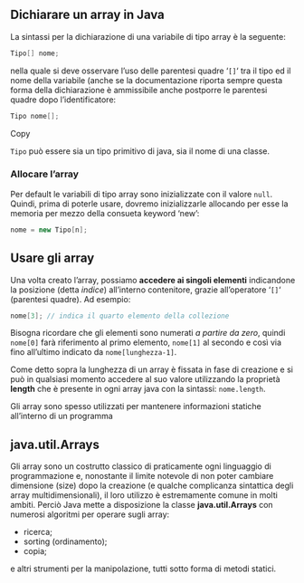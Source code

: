 ## Dichiarare un array in Java

La sintassi per la dichiarazione di una variabile di tipo array è la seguente:

```java
Tipo[] nome;
```

nella quale si deve osservare l’uso delle parentesi quadre ‘`[]`‘ tra il tipo ed il nome della variabile (anche se la documentazione riporta sempre questa forma della dichiarazione è ammissibile anche postporre le parentesi quadre dopo l’identificatore:

```java
Tipo nome[];
```

Copy

`Tipo` può essere sia un tipo primitivo di java, sia il nome di una classe.

### Allocare l’array

Per default le variabili di tipo array sono inizializzate con il valore `null`. Quindi, prima di poterle usare, dovremo inizializzarle allocando per esse la memoria per mezzo della consueta keyword ‘new’:

```java
nome = new Tipo[n];
```

## Usare gli array

Una volta creato l’array, possiamo **accedere ai singoli elementi** indicandone la posizione (detta _indice_) all’interno contenitore, grazie all’operatore ‘`[]`‘ (parentesi quadre). Ad esempio:

```java
nome[3]; // indica il quarto elemento della collezione
```

Bisogna ricordare che gli elementi sono numerati _a partire da zero_, quindi `nome[0]` farà riferimento al primo elemento, `nome[1]` al secondo e così via fino all’ultimo indicato da `nome[lunghezza-1]`.

Come detto sopra la lunghezza di un array è fissata in fase di creazione e si può in qualsiasi momento accedere al suo valore utilizzando la proprietà **length** che è presente in ogni array java con la sintassi: `nome.length`.

Gli array sono spesso utilizzati per mantenere informazioni statiche all’interno di un programma

## java.util.Arrays

Gli array sono un costrutto classico di praticamente ogni linguaggio di programmazione e, nonostante il limite notevole di non poter cambiare dimensione (size) dopo la creazione (e qualche complicanza sintattica degli array multidimensionali), il loro utilizzo è estremamente comune in molti ambiti. Perciò Java mette a disposizione la classe **java.util.Arrays** con numerosi algoritmi per operare sugli array:

-   ricerca;
-   sorting (ordinamento);
-   copia;

e altri strumenti per la manipolazione, tutti sotto forma di metodi statici.